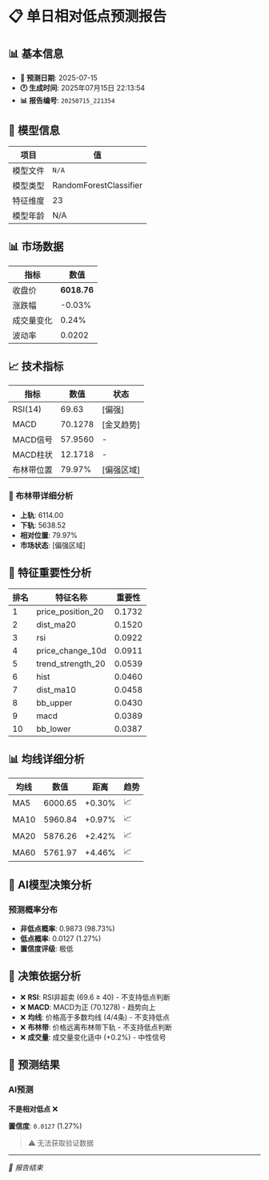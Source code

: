 # 📋 单日相对低点预测报告

## 📊 基本信息

- **🎯 预测日期**: 2025-07-15
- **🕐 生成时间**: 2025年07月15日 22:13:54
- **📊 报告编号**: `20250715_221354`

## 🤖 模型信息

| 项目 | 值 |
| --- | --- |
| 模型文件 | `N/A` |
| 模型类型 | RandomForestClassifier |
| 特征维度 | 23 |
| 模型年龄 | N/A |

## 📊 市场数据

| 指标 | 数值 |
| --- | --- |
| 收盘价 | **6018.76** |
| 涨跌幅 | -0.03% |
| 成交量变化 | 0.24% |
| 波动率 | 0.0202 |

## 📈 技术指标

| 指标 | 数值 | 状态 |
| --- | --- | --- |
| RSI(14) | 69.63 | [偏强] |
| MACD | 70.1278 | [金叉趋势] |
| MACD信号 | 57.9560 | - |
| MACD柱状 | 12.1718 | - |
| 布林带位置 | 79.97% | [偏强区域] |

### 📏 布林带详细分析

- **上轨**: 6114.00
- **下轨**: 5638.52
- **相对位置**: 79.97%
- **市场状态**: [偏强区域]

## 🔬 特征重要性分析

| 排名 | 特征名称 | 重要性 |
| --- | --- | --- |
| 1 | price_position_20 | 0.1732 |
| 2 | dist_ma20 | 0.1520 |
| 3 | rsi | 0.0922 |
| 4 | price_change_10d | 0.0911 |
| 5 | trend_strength_20 | 0.0539 |
| 6 | hist | 0.0460 |
| 7 | dist_ma10 | 0.0458 |
| 8 | bb_upper | 0.0430 |
| 9 | macd | 0.0389 |
| 10 | bb_lower | 0.0387 |

## 📊 均线详细分析

| 均线 | 数值 | 距离 | 趋势 |
| --- | --- | --- | --- |
| MA5 | 6000.65 | +0.30% | 📈 |
| MA10 | 5960.84 | +0.97% | 📈 |
| MA20 | 5876.26 | +2.42% | 📈 |
| MA60 | 5761.97 | +4.46% | 📈 |

## 🤖 AI模型决策分析

### 预测概率分布
- **非低点概率**: 0.9873 (98.73%)
- **低点概率**: 0.0127 (1.27%)
- **置信度评级**: 极低

## 🧠 决策依据分析

- ❌ **RSI**: RSI非超卖 (69.6 ≥ 40) - 不支持低点判断
- ❌ **MACD**: MACD为正 (70.1278) - 趋势向上
- ❌ **均线**: 价格高于多数均线 (4/4条) - 不支持低点
- ❌ **布林带**: 价格远离布林带下轨 - 不支持低点判断
- ❌ **成交量**: 成交量变化适中 (+0.2%) - 中性信号

## 🎯 预测结果

### AI预测
**不是相对低点** ❌

**置信度**: `0.0127` (1.27%)

> ⚠️ 无法获取验证数据

---
*📝 报告结束*
